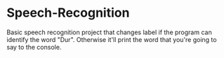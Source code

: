 # Speech-Recognition

Basic speech recognition project that changes label if the program can identify the word "Dur". Otherwise it'll print the word that you're going to say to the console.
